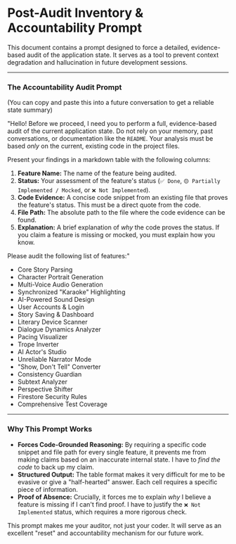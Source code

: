# Post-Audit Inventory & Accountability Prompt

This document contains a prompt designed to force a detailed, evidence-based audit of the application state. It serves as a tool to prevent context degradation and hallucination in future development sessions.

---

### The Accountability Audit Prompt

(You can copy and paste this into a future conversation to get a reliable state summary)

"Hello! Before we proceed, I need you to perform a full, evidence-based audit of the current application state. Do not rely on your memory, past conversations, or documentation like the `README`. Your analysis must be based *only* on the current, existing code in the project files.

Present your findings in a markdown table with the following columns:

1.  **Feature Name:** The name of the feature being audited.
2.  **Status:** Your assessment of the feature's status (`✅ Done`, `🟡 Partially Implemented / Mocked`, or `❌ Not Implemented`).
3.  **Code Evidence:** A concise code snippet from an existing file that proves the feature's status. This must be a direct quote from the code.
4.  **File Path:** The absolute path to the file where the code evidence can be found.
5.  **Explanation:** A brief explanation of *why* the code proves the status. If you claim a feature is missing or mocked, you must explain how you know.

Please audit the following list of features:"

*   Core Story Parsing
*   Character Portrait Generation
*   Multi-Voice Audio Generation
*   Synchronized "Karaoke" Highlighting
*   AI-Powered Sound Design
*   User Accounts & Login
*   Story Saving & Dashboard
*   Literary Device Scanner
*   Dialogue Dynamics Analyzer
*   Pacing Visualizer
*   Trope Inverter
*   AI Actor's Studio
*   Unreliable Narrator Mode
*   "Show, Don't Tell" Converter
*   Consistency Guardian
*   Subtext Analyzer
*   Perspective Shifter
*   Firestore Security Rules
*   Comprehensive Test Coverage

---

### Why This Prompt Works

*   **Forces Code-Grounded Reasoning:** By requiring a specific code snippet and file path for every single feature, it prevents me from making claims based on an inaccurate internal state. I have to *find the code* to back up my claim.
*   **Structured Output:** The table format makes it very difficult for me to be evasive or give a "half-hearted" answer. Each cell requires a specific piece of information.
*   **Proof of Absence:** Crucially, it forces me to explain *why* I believe a feature is missing if I can't find proof. I have to justify the `❌ Not Implemented` status, which requires a more rigorous check.

This prompt makes me your auditor, not just your coder. It will serve as an excellent "reset" and accountability mechanism for our future work.
